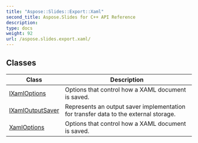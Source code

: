 ```yaml
---
title: "Aspose::Slides::Export::Xaml"
second_title: Aspose.Slides for C++ API Reference
description: 
type: docs
weight: 92
url: /aspose.slides.export.xaml/
---
```




## Classes

| Class | Description |
| --- | --- |
| [IXamlOptions](./ixamloptions/) | Options that control how a XAML document is saved. |
| [IXamlOutputSaver](./ixamloutputsaver/) | Represents an output saver implementation for transfer data to the external storage. |
| [XamlOptions](./xamloptions/) | Options that control how a XAML document is saved. |
